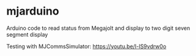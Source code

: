 # mjarduino #

Arduino code to read status from Megajolt and display to two digit seven segment display

Testing with MJCommsSimulator: https://youtu.be/I-lS9vdrw0o
